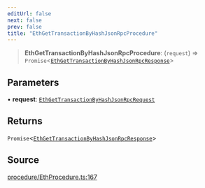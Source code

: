 ```yaml
---
editUrl: false
next: false
prev: false
title: "EthGetTransactionByHashJsonRpcProcedure"
---
```


> **EthGetTransactionByHashJsonRpcProcedure**: (`request`) => `Promise`\<[`EthGetTransactionByHashJsonRpcResponse`](/reference/tevm/procedures-types/type-aliases/ethgettransactionbyhashjsonrpcresponse/)\>

## Parameters

• **request**: [`EthGetTransactionByHashJsonRpcRequest`](/reference/tevm/procedures-types/type-aliases/ethgettransactionbyhashjsonrpcrequest/)

## Returns

`Promise`\<[`EthGetTransactionByHashJsonRpcResponse`](/reference/tevm/procedures-types/type-aliases/ethgettransactionbyhashjsonrpcresponse/)\>

## Source

[procedure/EthProcedure.ts:167](https://github.com/evmts/tevm-monorepo/blob/main/packages/procedures-types/src/procedure/EthProcedure.ts#L167)
